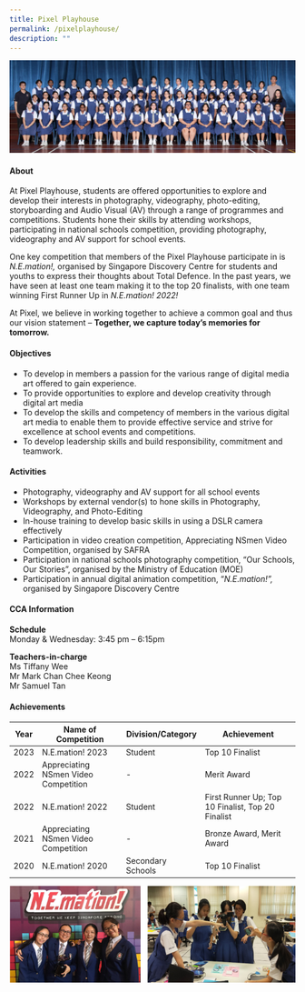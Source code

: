 ```yaml
---
title: Pixel Playhouse
permalink: /pixelplayhouse/
description: ""
---
```

![](/images/CCA/2023/Pixel%20Playhouse/pixel%20playhouse.jpg)

#### **About**
At Pixel Playhouse, students are offered opportunities to explore and develop their interests in photography, videography, photo-editing, storyboarding and Audio Visual (AV) through a range of programmes and competitions. Students hone their skills by attending workshops, participating in national schools competition, providing photography, videography and AV support for school events.

One key competition that members of the Pixel Playhouse participate in is *N.E.mation!,* organised by Singapore Discovery Centre for students and youths to express their thoughts about Total Defence. In the past years, we have seen at least one team making it to the top 20 finalists, with one team winning First Runner Up in *N.E.mation! 2022!*

At Pixel, we believe in working together to achieve a common goal and thus our vision statement – **Together, we capture today’s memories for tomorrow.**

#### **Objectives**
*   To develop in members a passion for the various range of digital media art offered to gain experience.
*   To provide opportunities to explore and develop creativity through digital art media
*   To develop the skills and competency of members in the various digital art media to enable them to provide effective service and strive for excellence at school events and competitions.
*   To develop leadership skills and build responsibility, commitment and teamwork.

#### **Activities**
*   Photography, videography and AV support for all school events
*   Workshops by external vendor(s) to hone skills in Photography, Videography, and Photo-Editing
*   In-house training to develop basic skills in using a DSLR camera effectively
*   Participation in video creation competition, Appreciating NSmen Video Competition, organised by SAFRA
*   Participation in national schools photography competition, “Our Schools, Our Stories”, organised by the Ministry of Education (MOE)
*   Participation in annual digital animation competition, “*N.E.mation!”,* organised by Singapore Discovery Centre

#### **CCA Information**

**Schedule**        
<br>Monday &amp; Wednesday: 3:45 pm – 6:15pm<br>

**Teachers-in-charge**
<br>Ms Tiffany Wee<br> Mr Mark Chan Chee Keong<br>Mr Samuel Tan<br>

#### **Achievements**


| Year | Name of Competition | Division/Category | Achievement |
| -------- | -------- | -------- | -------- |
| 2023     | N.E.mation! 2023     | Student     |Top 10 Finalist |
|2022  | Appreciating NSmen Video Competition| - | Merit Award  |
|2022  | N.E.mation! 2022                       | Student | First Runner Up; Top 10 Finalist, Top 20 Finalist|
|2021  | Appreciating NSmen Video Competition| - | Bronze Award, Merit Award
|2020  | N.E.mation! 2020                       | Secondary Schools | Top 10 Finalist      |


![](/images/CCA/Clubs%20and%20Societies/Pixel%20Playhouse/P2.png)